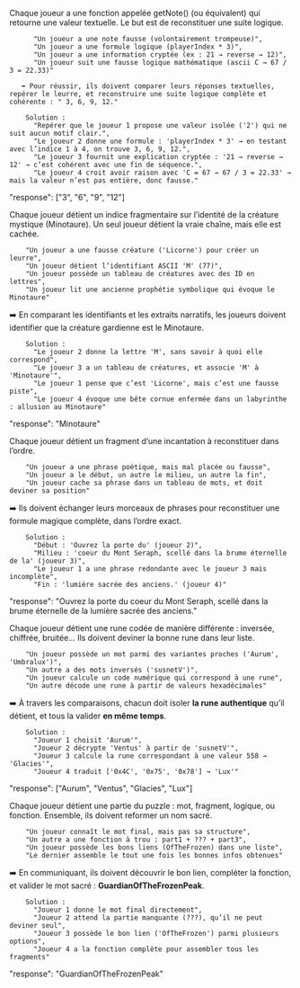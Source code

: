 <!-- Level 1  -->

Chaque joueur a une fonction appelée getNote() (ou équivalent) qui retourne une valeur textuelle. Le but est de reconstituer une suite logique.

          "Un joueur a une note fausse (volontairement trompeuse)",
          "Un joueur a une formule logique (playerIndex * 3)",
          "Un joueur a une information cryptée (ex : 21 → reverse → 12)",
          "Un joueur suit une fausse logique mathématique (ascii C → 67 / 3 = 22.33)"

       ➡️ Pour réussir, ils doivent comparer leurs réponses textuelles, repérer le leurre, et reconstruire une suite logique complète et cohérente : " 3, 6, 9, 12."

        Solution :
          "Repérer que le joueur 1 propose une valeur isolée ('2') qui ne suit aucun motif clair.",
          "Le joueur 2 donne une formule : 'playerIndex * 3' → en testant avec l’indice 1 à 4, on trouve 3, 6, 9, 12.",
          "Le joueur 3 fournit une explication cryptée : '21 → reverse → 12' → c’est cohérent avec une fin de séquence.",
          "Le joueur 4 croit avoir raison avec 'C = 67 → 67 / 3 = 22.33' → mais la valeur n’est pas entière, donc fausse."

"response": ["3", "6", "9", "12"]

<!-- Level 2  -->

Chaque joueur détient un indice fragmentaire sur l’identité de la créature mystique (Minotaure). Un seul joueur détient la vraie chaîne, mais elle est cachée.

        "Un joueur a une fausse créature ('Licorne') pour créer un leurre",
        "Un joueur détient l’identifiant ASCII 'M' (77)",
        "Un joueur possède un tableau de créatures avec des ID en lettres",
        "Un joueur lit une ancienne prophétie symbolique qui évoque le Minotaure"

➡️ En comparant les identifiants et les extraits narratifs, les joueurs doivent identifier que la créature gardienne est le Minotaure.

        Solution :
          "Le joueur 2 donne la lettre 'M', sans savoir à quoi elle correspond",
          "Le joueur 3 a un tableau de créatures, et associe 'M' à 'Minotaure'",
          "Le joueur 1 pense que c’est 'Licorne', mais c’est une fausse piste",
          "Le joueur 4 évoque une bête cornue enfermée dans un labyrinthe : allusion au Minotaure"

"response": "Minotaure"

<!-- Level 3  -->

Chaque joueur détient un fragment d’une incantation à reconstituer dans l’ordre.

        "Un joueur a une phrase poétique, mais mal placée ou fausse",
        "Un joueur a le début, un autre le milieu, un autre la fin",
        "Un joueur cache sa phrase dans un tableau de mots, et doit deviner sa position"

➡️ Ils doivent échanger leurs morceaux de phrases pour reconstituer une formule magique complète, dans l’ordre exact.

        Solution :
          "Début : 'Ouvrez la porte du' (joueur 2)",
          "Milieu : 'coeur du Mont Seraph, scellé dans la brume éternelle de la' (joueur 3)",
          "Le joueur 1 a une phrase redondante avec le joueur 3 mais incomplète",
          "Fin : 'lumière sacrée des anciens.' (joueur 4)"

"response": "Ouvrez la porte du coeur du Mont Seraph, scellé dans la brume éternelle de la lumière sacrée des anciens."

<!-- Level 4  -->

Chaque joueur détient une rune codée de manière différente : inversée, chiffrée, bruitée… Ils doivent deviner la bonne rune dans leur liste.

        "Un joueur possède un mot parmi des variantes proches ('Aurum', 'Umbralux')",
        "Un autre a des mots inversés ('susnetV')",
        "Un joueur calcule un code numérique qui correspond à une rune",
        "Un autre décode une rune à partir de valeurs hexadécimales"

➡️ À travers les comparaisons, chacun doit isoler **la rune authentique** qu’il détient, et tous la valider **en même temps**.

        Solution :
          "Joueur 1 choisit 'Aurum'",
          "Joueur 2 décrypte 'Ventus' à partir de 'susnetV'",
          "Joueur 3 calcule la rune correspondant à une valeur 558 → 'Glacies'",
          "Joueur 4 traduit ['0x4C', '0x75', '0x78'] → 'Lux'"

"response": ["Aurum", "Ventus", "Glacies", "Lux"]

<!-- Level 5  -->

Chaque joueur détient une partie du puzzle : mot, fragment, logique, ou fonction. Ensemble, ils doivent reformer un nom sacré.

        "Un joueur connaît le mot final, mais pas sa structure",
        "Un autre a une fonction à trou : part1 + ??? + part3",
        "Un joueur possède les bons liens (OfTheFrozen) dans une liste",
        "Le dernier assemble le tout une fois les bonnes infos obtenues"

➡️ En communiquant, ils doivent découvrir le bon lien, compléter la fonction, et valider le mot sacré : **GuardianOfTheFrozenPeak**.

        Solution :
          "Joueur 1 donne le mot final directement",
          "Joueur 2 attend la partie manquante (???), qu’il ne peut deviner seul",
          "Joueur 3 possède le bon lien ('OfTheFrozen') parmi plusieurs options",
          "Joueur 4 a la fonction complète pour assembler tous les fragments"

"response": "GuardianOfTheFrozenPeak"
